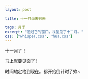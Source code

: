 ```yaml
---
layout: post

title: 十一月尚未到来

tags: 月季
excerpt: "透过它的窗口，我望见了十二月。"
css: ["whisper.css", "hua.css"]
---
```

 
<p class='pp'>十一月了！</p>
<p class='pp'>马上就要见面了！</p> 
<p class='pp'>时间轴定格到现在。都开始倒计时了欸~</p>


